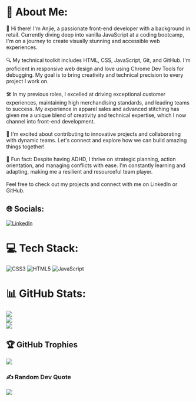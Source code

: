 # 💫 About Me:
👋 Hi there! I'm Anjie, a passionate front-end developer with a background in retail. Currently diving deep into vanilla JavaScript at a coding bootcamp, I'm on a journey to create visually stunning and accessible web experiences.<br><br>🔍 My technical toolkit includes HTML, CSS, JavaScript, Git, and GitHub. I'm proficient in responsive web design and love using Chrome Dev Tools for debugging. My goal is to bring creativity and technical precision to every project I work on.<br><br>🛠 In my previous roles, I excelled at driving exceptional customer experiences, maintaining high merchandising standards, and leading teams to success. My experience in apparel sales and advanced stitching has given me a unique blend of creativity and technical expertise, which I now channel into front-end development.<br><br>🚀 I'm excited about contributing to innovative projects and collaborating with dynamic teams. Let's connect and explore how we can build amazing things together!<br><br>🌟 Fun fact: Despite having ADHD, I thrive on strategic planning, action orientation, and managing conflicts with ease. I'm constantly learning and adapting, making me a resilient and resourceful team player.<br><br>Feel free to check out my projects and connect with me on LinkedIn or GitHub.


## 🌐 Socials:
[![LinkedIn](https://img.shields.io/badge/LinkedIn-%230077B5.svg?logo=linkedin&logoColor=white)](https://linkedin.com/in/www.linkedin.com/in/anjiemay23) 

# 💻 Tech Stack:
![CSS3](https://img.shields.io/badge/css3-%231572B6.svg?style=for-the-badge&logo=css3&logoColor=white) ![HTML5](https://img.shields.io/badge/html5-%23E34F26.svg?style=for-the-badge&logo=html5&logoColor=white) ![JavaScript](https://img.shields.io/badge/javascript-%23323330.svg?style=for-the-badge&logo=javascript&logoColor=%23F7DF1E)
# 📊 GitHub Stats:
![](https://github-readme-stats.vercel.app/api?username=Anjie-MF&theme=highcontrast&hide_border=false&include_all_commits=false&count_private=false)<br/>
![](https://github-readme-streak-stats.herokuapp.com/?user=Anjie-MF&theme=highcontrast&hide_border=false)<br/>
![](https://github-readme-stats.vercel.app/api/top-langs/?username=Anjie-MF&theme=highcontrast&hide_border=false&include_all_commits=false&count_private=false&layout=compact)

## 🏆 GitHub Trophies
![](https://github-profile-trophy.vercel.app/?username=Anjie-MF&theme=radical&no-frame=false&no-bg=true&margin-w=4)

### ✍️ Random Dev Quote
![](https://quotes-github-readme.vercel.app/api?type=horizontal&theme=gruvbox)


<!-- Proudly created with GPRM ( https://gprm.itsvg.in ) -->
